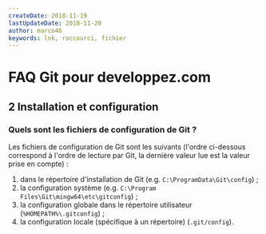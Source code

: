 ```yaml
---
createDate: 2018-11-19
lastUpdateDate: 2018-11-20
author: marco46
keywords: lnk, raccourci, fichier
---
```


# FAQ Git pour developpez.com

## 2 Installation et configuration

### Quels sont les fichiers de configuration de Git ?

Les fichiers de configuration de Git sont les suivants (l'ordre ci-dessous correspond à l'ordre de lecture par Git, la dernière valeur lue est la valeur prise en compte) :

1. dans le répertoire d'installation de Git (e.g. `C:\ProgramData\Git\config`) ;
2. la configuration système (e.g. `C:\Program Files\Git\mingw64\etc\gitconfig`) ;
3. la configuration globale dans le répertoire utilisateur (`%HOMEPATH%\.gitconfig`) ;
4. la configuration locale (spécifique à un répertoire) (`.git/config`).
